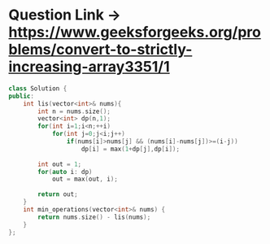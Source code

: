 # Question Link -> https://www.geeksforgeeks.org/problems/convert-to-strictly-increasing-array3351/1

```cpp
class Solution {
public:
    int lis(vector<int>& nums){
        int n = nums.size();
        vector<int> dp(n,1);
        for(int i=1;i<n;++i)
            for(int j=0;j<i;j++)
                if(nums[i]>nums[j] && (nums[i]-nums[j])>=(i-j))
                    dp[i] = max(1+dp[j],dp[i]);
                    
        int out = 1;
        for(auto i: dp)
            out = max(out, i);
        
        return out;
    }
    int min_operations(vector<int>& nums) {
        return nums.size() - lis(nums);
    }
};
````
